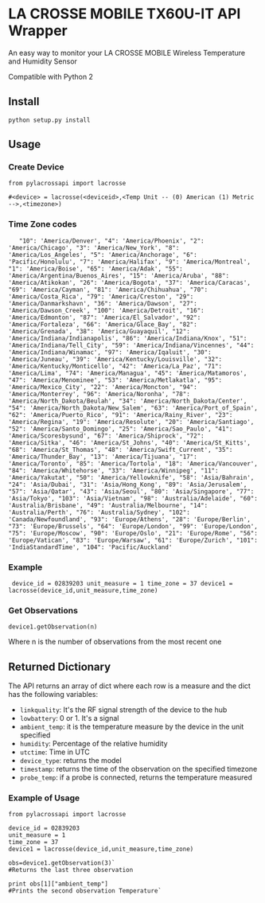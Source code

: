 # LA CROSSE MOBILE TX60U-IT API Wrapper

An easy way to monitor your LA CROSSE MOBILE Wireless Temperature and Humidity Sensor

Compatible with Python 2

## Install

`python setup.py install`

## Usage

### Create Device

`from pylacrossapi import lacrosse`

`#<device> = lacrosse(<deviceid>,<Temp Unit -- (0) American (1) Metric -->,<timezone>)`

### Time Zone codes
`   "10": 'America/Denver', "4": 'America/Phoenix', "2": 'America/Chicago', "3": 'America/New_York',
    "8": 'America/Los_Angeles', "5": 'America/Anchorage', "6": 'Pacific/Honolulu', "7": 'America/Halifax',
    "9": 'America/Montreal', "1": 'America/Boise', "65": 'America/Adak', "55": 'America/Argentina/Buenos_Aires',
    "15": 'America/Aruba', "88": 'America/Atikokan', "26": 'America/Bogota', "37": 'America/Caracas',
    "69": 'America/Cayman', "81": 'America/Chihuahua', "70": 'America/Costa_Rica', "79": 'America/Creston',
    "29": 'America/Danmarkshavn', "36": 'America/Dawson', "27": 'America/Dawson_Creek', "100": 'America/Detroit',
    "16": 'America/Edmonton', "87": 'America/El_Salvador', "92": 'America/Fortaleza', "66": 'America/Glace_Bay',
    "82": 'America/Grenada', "38": 'America/Guayaquil', "12": 'America/Indiana/Indianapolis',
    "86": 'America/Indiana/Knox', "51": 'America/Indiana/Tell_City', "59": 'America/Indiana/Vincennes',
    "44": 'America/Indiana/Winamac', "97": 'America/Iqaluit', "30": 'America/Juneau',
    "39": 'America/Kentucky/Louisville',
    "32": 'America/Kentucky/Monticello', "42": 'America/La_Paz', "71": 'America/Lima', "74": 'America/Managua',
    "45": 'America/Matamoros', "47": 'America/Menominee', "53": 'America/Metlakatla', "95": 'America/Mexico_City',
    "22": 'America/Moncton', "94": 'America/Monterrey', "96": 'America/Noronha',
    "78": 'America/North_Dakota/Beulah',
    "34": 'America/North_Dakota/Center', "54": 'America/North_Dakota/New_Salem', "63": 'America/Port_of_Spain',
    "62": 'America/Puerto_Rico', "91": 'America/Rainy_River', "23": 'America/Regina', "19": 'America/Resolute',
    "20": 'America/Santiago', "52": 'America/Santo_Domingo', "25": 'America/Sao_Paulo',
    "41": 'America/Scoresbysund',
    "67": 'America/Shiprock', "72": 'America/Sitka', "46": 'America/St_Johns', "40": 'America/St_Kitts',
    "68": 'America/St_Thomas', "48": 'America/Swift_Current', "35": 'America/Thunder_Bay', "13": 'America/Tijuana',
    "17": 'America/Toronto', "85": 'America/Tortola', "18": 'America/Vancouver', "84": 'America/Whitehorse',
    "33": 'America/Winnipeg', "11": 'America/Yakutat', "50": 'America/Yellowknife', "58": 'Asia/Bahrain',
    "24": 'Asia/Dubai', "31": 'Asia/Hong_Kong', "89": 'Asia/Jerusalem', "57": 'Asia/Qatar',
    "43": 'Asia/Seoul', "80": 'Asia/Singapore', "77": 'Asia/Tokyo', "103": 'Asia/Vietnam',
    "98": 'Australia/Adelaide', "60": 'Australia/Brisbane', "49": 'Australia/Melbourne',
    "14": 'Australia/Perth', "76": 'Australia/Sydney', "102": 'Canada/Newfoundland', "93": 'Europe/Athens',
    "28": 'Europe/Berlin', "73": 'Europe/Brussels', "64": 'Europe/London', "99": 'Europe/London',
    "75": 'Europe/Moscow', "90": 'Europe/Oslo', "21": 'Europe/Rome', "56": 'Europe/Vatican',
    "83": 'Europe/Warsaw', "61": 'Europe/Zurich', "101": 'IndiaStandardTime', "104": 'Pacific/Auckland'`

### Example

` device_id = 02839203
  unit_measure = 1
  time_zone = 37
  device1 = lacrosse(device_id,unit_measure,time_zone)`

### Get Observations

`device1.getObservation(n)`

Where n is the number of observations from the most recent one

## Returned Dictionary

The API returns an array of dict where each row is a measure and the dict has the following variables:

- `linkquality`: It's the RF signal strength of the device to the hub
- `lowbattery`: 0 or 1. It's a signal
- `ambient_temp`: it is the temperature measure by the device in the unit specified
- `humidity`: Percentage of the relative humidity
- `utctime`: Time in UTC
- `device_type`: returns the model
- `timestamp`: returns the time of the observation on the specified timezone
- `probe_temp`: if a probe is connected, returns the temperature measured

### Example of Usage

    from pylacrossapi import lacrosse

    device_id = 02839203
    unit_measure = 1
    time_zone = 37
    device1 = lacrosse(device_id,unit_measure,time_zone)

    obs=device1.getObservation(3)`
    #Returns the last three observation

    print obs[1]["ambient_temp"]
    #Prints the second observation Temperature`


